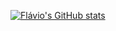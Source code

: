 [![Flávio's GitHub stats](https://github-readme-stats.vercel.app/api?username=flavio-sh0)](https://github.com/anuraghazra/github-readme-stats)
